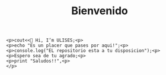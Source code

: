 
<!DOCTYPE html>
<html lang="es">

 <head>
   <meta charset="UTF-8">
   <title>Tarjeta de presentacion</title>
 </head>

 <body>
    <header>
       <h1>Bienvenido</h1>
    </header>
   
    <p>cout<<👋 Hi, I’m ULISES;<p>
    <p>echo "Es un placer que pases por aqui!";<p>
    <p>console.log("EL repositorio esta a tu disposicion");<p>
    <p>Espero sea de tu agrado;<p>
    <p>print "Saludos!!",<p>
    </p>
 </body>
</html>
